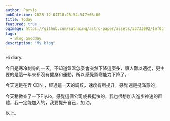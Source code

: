 ```yaml
---
author: Parvis
pubDatetime: 2023-12-04T10:25:54.547+08:00
title: Today
featured: true
ogImage: https://github.com/satnaing/astro-paper/assets/53733092/1ef0cf03-8137-4d67-ac81-84a032119e3a
tags:
  - Blog Goodday
description: "My blog"
---
```


Hi diary.    

今日是寒冷刺骨的一天，不知道氣溫怎麼會突然下降這麼多，讓人難以適從，更主要的是這一年來都沒有健身和運動，所以感覺禦寒能力下降了。    

今天還是在弄 CDN ，經過這一天的調校，速度有所提升，感覺還是挺滿意的。    

今天稍微查了一下Fly.io，感覺這個公司成長挺快的，我也很想加入進步神速的群體，我一定能加入的，我要提升自己，加油。

以上。    
